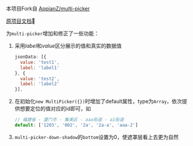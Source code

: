 

本项目Fork自 [AppianZ/multi-picker](https://github.com/AppianZ/multi-picker/tree/master/MultiPicker)

[原项目文档](./README_ORIGIN.md)

为`multi-picker`增加和修正了一些功能：

1. 采用*label*和*value*区分展示的值和真实的数据值

    ```js
    jsonData: [{
      value: 'test1',
      label: 'label1'
    }, {
      value: 'test2',
      label: 'label2'
    }],
    ```

2. 在初始化`new MultiPicker({})`时增加了default属性，type为`Array`，依次提供想要定位的值对应的id即可，如

    ```js
    // 福建省 - 厦门市 - 集美区 - aaa街道 - a1街道
    default: ['1203', '002', '2a', '2a-a', 'aaa-2']
    ```
3. `multi-picker-down-shadow`的`bottom`设置为0，使遮罩层看上去更为自然